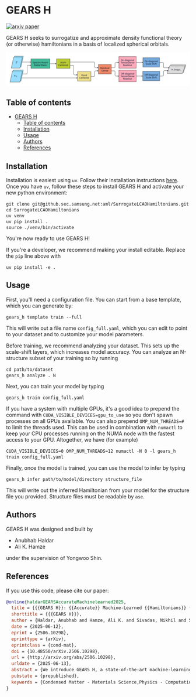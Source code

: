 # GEARS H

[![arxiv paper](https://img.shields.io/badge/cond--mat.mtrl--sci-arXiv%3A2506.10298-B31B1B.svg)](https://arxiv.org/abs/2506.10298)

GEARS H seeks to surrogatize and approximate density functional theory (or otherwise) hamiltonians in a basis of localized spherical orbitals.

![Architecture overview.](architecture_figures/0_overview.svg)

## Table of contents

- [GEARS H](#gears-h)
  - [Table of contents](#table-of-contents)
  - [Installation](#installation)
  - [Usage](#usage)
  - [Authors](#authors)
  - [References](#references)

## Installation

Installation is easiest using `uv`. Follow their installation instructions [here](https://docs.astral.sh/uv/getting-started/installation/).
Once you have `uv`, follow these steps to install GEARS H and activate your new python environment:

```console
git clone git@github.sec.samsung.net:aml/SurrogateLCAOHamiltonians.git
cd SurrogateLCAOHamiltonians
uv venv
uv pip install .
source ./venv/bin/activate
```

You're now ready to use GEARS H!

If you're a developer, we recommend making your install editable. Replace the `pip` line above with
```console
uv pip install -e .
```

## Usage

First, you'll need a configuration file.
You can start from a base template, which you can generate by:
```console
gears_h template train --full
```
This will write out a file name `config_full.yaml`, which you can edit to point to your dataset and to customize your model parameters.

Before training, we recommend analyzing your dataset. 
This sets up the scale-shift layers, which increases model accuracy.
You can analyze an N-structure subset of your training so by running
```console
cd path/to/dataset
gears_h analyze . N
```

Next, you can train your model by typing
```console
gears_h train config_full.yaml
```
If you have a system with multiple GPUs, it's a good idea to prepend the command with `CUDA_VISIBLE_DEVICES=gpu_to_use` so you don't spawn processes on all GPUs available. You can also prepend `OMP_NUM_THREADS=#` to limit the threads used. This can be used in combination with `numactl` to keep your CPU processes running on the NUMA node with the fastest access to your GPU.
Altogether, we have (for example)
```console
CUDA_VISIBLE_DEVICES=0 OMP_NUM_THREADS=12 numactl -N 0 -l gears_h train config_full.yaml
```

Finally, once the model is trained, you can use the model to infer by typing
```console
gears_h infer path/to/model/directory structure_file
```
This will write out the inferred Hamiltonian from your model for the structure file you provided. Structure files must be readable by `ase`.

## Authors

GEARS H was designed and built by
- Anubhab Haldar
- Ali K. Hamze

under the supervision of Yongwoo Shin.

## References

If you use this code, please cite our paper:

```bibtex
@online{haldarGEARSAccurateMachinelearned2025,
  title = {{{GEARS H}}: {{Accurate}} Machine-Learned {{Hamiltonians}} for next-Generation Device-Scale Modeling},
  shorttitle = {{{GEARS H}}},
  author = {Haldar, Anubhab and Hamze, Ali K. and Sivadas, Nikhil and Shin, Yongwoo},
  date = {2025-06-12},
  eprint = {2506.10298},
  eprinttype = {arXiv},
  eprintclass = {cond-mat},
  doi = {10.48550/arXiv.2506.10298},
  url = {http://arxiv.org/abs/2506.10298},
  urldate = {2025-06-13},
  abstract = {We introduce GEARS H, a state-of-the-art machine-learning Hamiltonian framework for large-scale electronic structure simulations. Using GEARS H, we present a statistical analysis of the hole concentration induced in defective \$\textbackslash mathrm\{WSe\}\_2\$ interfaced with Ni-doped amorphous \$\textbackslash mathrm\{HfO\}\_2\$ as a function of the Ni doping rate, system density, and Se vacancy rate in 72 systems ranging from 3326 to 4160 atoms-a quantity and scale of interface electronic structure calculation beyond the reach of conventional density functional theory codes and other machine-learning-based methods. We further demonstrate the versatility of our architecture by training models for a molecular system, 2D materials with and without defects, solid solution crystals, and bulk amorphous systems with covalent and ionic bonds. The mean absolute error of the inferred Hamiltonian matrix elements from the validation set is below 2.4 meV for all of these models. GEARS H outperforms other proposed machine-learning Hamiltonian frameworks, and our results indicate that machine-learning Hamiltonian methods, starting with GEARS H, are now production-ready techniques for DFT-accuracy device-scale simulation.},
  pubstate = {prepublished},
  keywords = {Condensed Matter - Materials Science,Physics - Computational Physics},
}
```